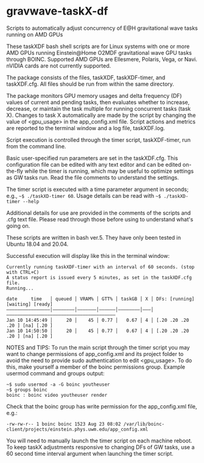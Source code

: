 # gravwave-taskX-df
Scripts to automatically adjust concurrency of E@H gravitational wave tasks running on AMD GPUs

These taskXDF bash shell scripts are for Linux systems with one or more AMD GPUs running Einstein@Home O2MDF gravitational wave GPU tasks through BOINC. Supported AMD GPUs are Ellesmere, Polaris, Vega, or Navi. nVIDIA cards are not currently supported.

The package consists of the files, taskXDF, taskXDF-timer, and taskXDF.cfg. All files should be run from within the same directory.

The package monitors GPU memory usages and delta frequency (DF) values of current and pending tasks, then evaluates whether to increase, decrease, or maintain the task multiple for running concurrent tasks (task X). Changes to task X automatically are made by the script by changing the value of <gpu_usage> in the app_config.xml file. Script actions and metrics are reported to the terminal window and a log file, taskXDF.log.

Script execution is controlled through the timer script, taskXDF-timer, run from the command line. 

Basic user-specified run parameters are set in the taskXDF.cfg. This configuration file can be edited with any text editor and can be edited on-the-fly while the timer is running, which may be useful to optimize settings as GW tasks run. Read the file comments to understand the settings.

The timer script is executed with a time parameter argument in seconds; e.g., `~$ ./taskXD-timer 60`. 
Usage details can be read with `~$ ./taskXD-timer --help`

Additional details for use are provided in the comments of the scripts and .cfg text file. Please read through those before using to understand what's going on. 

These scripts are written in bash ver.5. They have only been tested in Ubuntu 18.04 and 20.04.

Successful execution will display like this in the terminal window:
```
Currently running taskXDF-timer with an interval of 60 seconds. (stop with CTRL+C)
A status report is issued every 5 minutes, as set in the taskXDF.cfg file.
Running...

date     time   │ queued │ VRAM% │ GTT% │ taskGB │ X │ DFs: [running] [waiting] [ready]
————————————————│————————│———————│——————│————————│———│————————————————————————————————————————
Jan 10 14:45:49 │     20 │    45 │ 0.77 │   0.67 │ 4 │ [.20 .20 .20 .20 ] [na] [.20 ]
Jan 10 14:50:50 │     20 │    45 │ 0.77 │   0.67 │ 4 │ [.20 .20 .20 .20 ] [na] [.20 ]
```

NOTES and TIPS:
To run the main script through the timer script you may want to change permissions of app_config.xml and its project folder to avoid the need to provide sudo authentication to edit <gpu_usage>.
To do this, make yourself a member of the boinc permissions group. Example usermod command and groups output:
```
~$ sudo usermod -a -G boinc youtheuser
~$ groups boinc
boinc : boinc video youtheuser render
```
Check that the boinc group has write permission for the app_config.xml file, e.g.:

`-rw-rw-r-- 1 boinc boinc 1523 Aug 23 08:02 /var/lib/boinc-client/projects/einstein.phys.uwm.edu/app_config.xml`

You will need to manually launch the timer script on each machine reboot.
To keep taskX adjustments responsive to changing DFs of GW tasks, use a 60 second time interval argument when launching the timer script.



